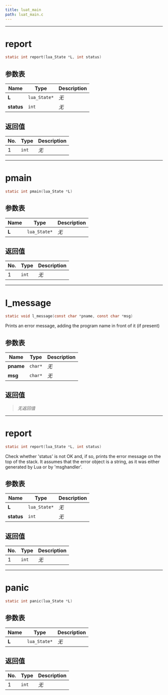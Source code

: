 ```yaml
---
title: luat_main
path: luat_main.c
---
```

--------------------------------------------------
# report

```c
static int report(lua_State *L, int status)
```


## 参数表

Name | Type | Description
-----|------|--------------
**L**|`lua_State*`| *无*
**status**|`int`| *无*

## 返回值

No. | Type | Description
----|------|--------------
1 |`int`| *无*


--------------------------------------------------
# pmain

```c
static int pmain(lua_State *L)
```


## 参数表

Name | Type | Description
-----|------|--------------
**L**|`lua_State*`| *无*

## 返回值

No. | Type | Description
----|------|--------------
1 |`int`| *无*


--------------------------------------------------
# l_message

```c
static void l_message(const char *pname, const char *msg)
```

Prints an error message, adding the program name in front of it
(if present)

## 参数表

Name | Type | Description
-----|------|--------------
**pname**|`char*`| *无*
**msg**|`char*`| *无*

## 返回值

> *无返回值*


--------------------------------------------------
# report

```c
static int report(lua_State *L, int status)
```

Check whether 'status' is not OK and, if so, prints the error
message on the top of the stack. It assumes that the error object
is a string, as it was either generated by Lua or by 'msghandler'.

## 参数表

Name | Type | Description
-----|------|--------------
**L**|`lua_State*`| *无*
**status**|`int`| *无*

## 返回值

No. | Type | Description
----|------|--------------
1 |`int`| *无*


--------------------------------------------------
# panic

```c
static int panic(lua_State *L)
```


## 参数表

Name | Type | Description
-----|------|--------------
**L**|`lua_State*`| *无*

## 返回值

No. | Type | Description
----|------|--------------
1 |`int`| *无*



